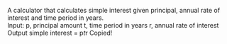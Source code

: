 A calculator that calculates simple interest given principal, annual rate of interest and time period in years.<br/>
Input:
   p, principal amount
   t, time period in years
   r, annual rate of interest
Output
   simple interest = p*t*r
Copied!
